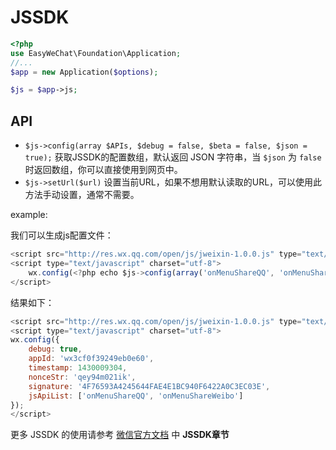 # JSSDK

```php
<?php
use EasyWeChat\Foundation\Application;
//...
$app = new Application($options);

$js = $app->js;
```

## API

- `$js->config(array $APIs, $debug = false, $beta = false, $json = true);` 获取JSSDK的配置数组，默认返回 JSON 字符串，当 `$json` 为 `false` 时返回数组，你可以直接使用到网页中。
- `$js->setUrl($url)` 设置当前URL，如果不想用默认读取的URL，可以使用此方法手动设置，通常不需要。

example:

我们可以生成js配置文件：

```js
<script src="http://res.wx.qq.com/open/js/jweixin-1.0.0.js" type="text/javascript" charset="utf-8"></script>
<script type="text/javascript" charset="utf-8">
    wx.config(<?php echo $js->config(array('onMenuShareQQ', 'onMenuShareWeibo'), true) ?>);
</script>
```
结果如下：

```js
<script src="http://res.wx.qq.com/open/js/jweixin-1.0.0.js" type="text/javascript" charset="utf-8"></script>
<script type="text/javascript" charset="utf-8">
wx.config({
    debug: true,
    appId: 'wx3cf0f39249eb0e60',
    timestamp: 1430009304,
    nonceStr: 'qey94m021ik',
    signature: '4F76593A4245644FAE4E1BC940F6422A0C3EC03E',
    jsApiList: ['onMenuShareQQ', 'onMenuShareWeibo']
});
</script>
```

更多 JSSDK 的使用请参考 [微信官方文档](http://mp.weixin.qq.com/wiki/) 中 **JSSDK章节**